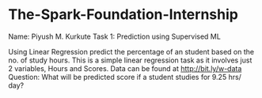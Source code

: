 # The-Spark-Foundation-Internship
Name: Piyush M. Kurkute
Task 1: Prediction using Supervised ML 

Using Linear Regression predict the percentage of an student based on the no. of study hours.
This is a simple linear regression task as it involves just 2 variables, Hours and Scores.
Data can be found at http://bit.ly/w-data 
Question: What will be predicted score if a student studies for 9.25 hrs/ day?

